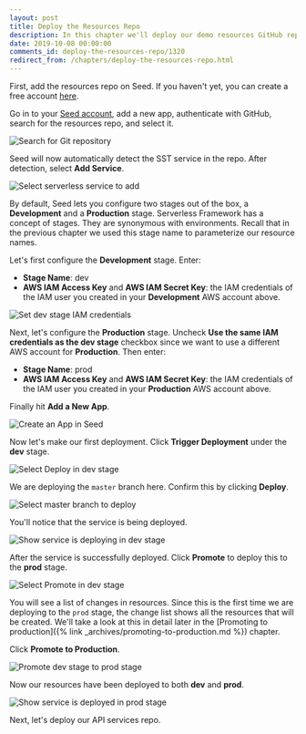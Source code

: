 ```yaml
---
layout: post
title: Deploy the Resources Repo
description: In this chapter we'll deploy our demo resources GitHub repo of our serverless app to multiple AWS environments. We'll be using Seed to manage our deployments and environments.
date: 2019-10-08 00:00:00
comments_id: deploy-the-resources-repo/1320
redirect_from: /chapters/deploy-the-resources-repo.html
---
```


First, add the resources repo on Seed. If you haven't yet, you can create a free account [here](https://console.seed.run/signup).

Go in to your [Seed account](https://console.seed.run), add a new app, authenticate with GitHub, search for the resources repo, and select it.

![Search for Git repository](/assets/best-practices/deploy-resources-repo-to-seed/search-for-git-repository.png)

Seed will now automatically detect the SST service in the repo. After detection, select **Add Service**.

![Select serverless service to add](/assets/best-practices/deploy-resources-repo-to-seed/select-serverless-service-to-add.png)

By default, Seed lets you configure two stages out of the box, a **Development** and a **Production** stage. Serverless Framework has a concept of stages. They are synonymous with environments. Recall that in the previous chapter we used this stage name to parameterize our resource names.

Let's first configure the **Development** stage. Enter:
- **Stage Name**: dev
- **AWS IAM Access Key** and **AWS IAM Secret Key**: the IAM credentials of the IAM user you created in your **Development** AWS account above.

![Set dev stage IAM credentials](/assets/best-practices/deploy-resources-repo-to-seed/set-dev-stage-iam-credentials.png)

Next, let's configure the **Production** stage. Uncheck **Use the same IAM credentials as the dev stage** checkbox since we want to use a different AWS account for **Production**. Then enter:
- **Stage Name**: prod
- **AWS IAM Access Key** and **AWS IAM Secret Key**: the IAM credentials of the IAM user you created in your **Production** AWS account above.

Finally hit **Add a New App**.

![Create an App in Seed](/assets/best-practices/deploy-resources-repo-to-seed/create-an-app-in-seed.png)

Now let's make our first deployment. Click **Trigger Deployment** under the **dev** stage.

![Select Deploy in dev stage](/assets/best-practices/deploy-resources-repo-to-seed/select-deploy-in-dev-stage.png)

We are deploying the `master` branch here. Confirm this by clicking **Deploy**.

![Select master branch to deploy](/assets/best-practices/deploy-resources-repo-to-seed/select-master-branch-to-deploy.png)

You'll notice that the service is being deployed.

![Show service is deploying in dev stage](/assets/best-practices/deploy-resources-repo-to-seed/show-service-is-deploying-in-dev-stage.png)

After the service is successfully deployed. Click **Promote** to deploy this to the **prod** stage.

![Select Promote in dev stage](/assets/best-practices/deploy-resources-repo-to-seed/select-promote-in-dev-stage.png)

You will see a list of changes in resources. Since this is the first time we are deploying to the `prod` stage, the change list shows all the resources that will be created. We'll take a look at this in detail later in the [Promoting to production]({% link _archives/promoting-to-production.md %}) chapter.

Click **Promote to Production**.

![Promote dev stage to prod stage](/assets/best-practices/deploy-resources-repo-to-seed/promote-dev-stage-to-prod-stage.png)

Now our resources have been deployed to both **dev** and **prod**.

![Show service is deployed in prod stage](/assets/best-practices/deploy-resources-repo-to-seed/show-service-is-deployed-in-prod-stage.png)

Next, let's deploy our API services repo.
